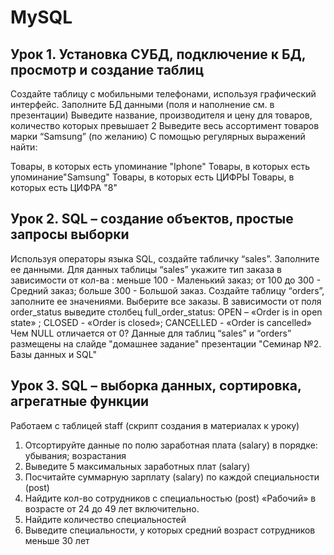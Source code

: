# MySQL

## Урок 1. Установка СУБД, подключение к БД, просмотр и создание таблиц

Создайте таблицу с мобильными телефонами, используя графический интерфейс. Заполните БД данными (поля и наполнение см. в презентации)
Выведите название, производителя и цену для товаров, количество которых превышает 2
Выведите весь ассортимент товаров марки “Samsung”
(по желанию) С помощью регулярных выражений найти:

Товары, в которых есть упоминание "Iphone"
Товары, в которых есть упоминание"Samsung"
Товары, в которых есть ЦИФРЫ
Товары, в которых есть ЦИФРА "8"


## Урок 2. SQL – создание объектов, простые запросы выборки

Используя операторы языка SQL, создайте табличку “sales”. Заполните ее данными.
Для данных таблицы “sales” укажите тип заказа в зависимости от кол-ва : меньше 100 - Маленький заказ; от 100 до 300 - Средний заказ; больше 300 - Большой заказ.
Создайте таблицу “orders”, заполните ее значениями. Выберите все заказы. В зависимости от поля order_status выведите столбец full_order_status: OPEN – «Order is in open state» ; CLOSED - «Order is closed»; CANCELLED - «Order is cancelled»
Чем NULL отличается от 0?
Данные для таблиц “sales” и “orders” размещены на слайде "домашнее задание" презентации "Семинар №2. Базы данных и SQL"


## Урок 3. SQL – выборка данных, сортировка, агрегатные функции

Работаем с таблицей staff (скрипт создания в материалах к уроку)
1. Отсортируйте данные по полю заработная плата (salary) в порядке: убывания; возрастания
2. Выведите 5 максимальных заработных плат (salary)
3. Посчитайте суммарную зарплату (salary) по каждой специальности (роst)
4. Найдите кол-во сотрудников с специальностью (post) «Рабочий» в возрасте от 24 до 49 лет включительно.
5. Найдите количество специальностей
6. Выведите специальности, у которых средний возраст сотрудников меньше 30 лет

